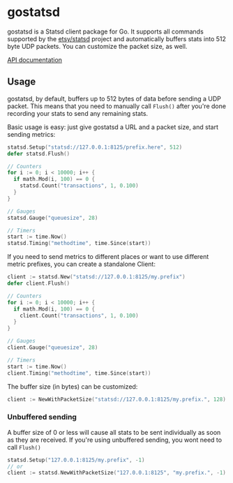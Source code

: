 gostatsd
========

gostatsd is a Statsd client package for Go. It supports all commands supported
by the [etsy/statsd](https://github.com/etsy/statsd/) project and automatically
buffers stats into 512 byte UDP packets. You can customize the packet size, as
well.

[API documentation](http://godoc.org/github.com/stvp/gostatsd)

Usage
-----

gostatsd, by default, buffers up to 512 bytes of data before sending a UDP
packet. This means that you need to manually call `Flush()` after you're done
recording your stats to send any remaining stats.

Basic usage is easy: just give gostatsd a URL and a packet size, and start
sending metrics:

```go
statsd.Setup("statsd://127.0.0.1:8125/prefix.here", 512)
defer statsd.Flush()

// Counters
for i := 0; i < 10000; i++ {
  if math.Mod(i, 100) == 0 {
    statsd.Count("transactions", 1, 0.100)
  }
}

// Gauges
statsd.Gauge("queuesize", 28)

// Timers
start := time.Now()
statsd.Timing("methodtime", time.Since(start))
```

If you need to send metrics to different places or want to use different metric
prefixes, you can create a standalone Client:

```go
client := statsd.New("statsd://127.0.0.1:8125/my.prefix")
defer client.Flush()

// Counters
for i := 0; i < 10000; i++ {
  if math.Mod(i, 100) == 0 {
    client.Count("transactions", 1, 0.100)
  }
}

// Gauges
client.Gauge("queuesize", 28)

// Timers
start := time.Now()
client.Timing("methodtime", time.Since(start))
```

The buffer size (in bytes) can be customized:

```go
client := NewWithPacketSize("statsd://127.0.0.1:8125/my.prefix.", 128)
```

### Unbuffered sending

A buffer size of 0 or less will cause all stats to be sent individually as soon
as they are received. If you're using unbuffered sending, you wont need to call
`Flush()`

```go
statsd.Setup("127.0.0.1:8125/my.prefix", -1)
// or
client := statsd.NewWithPacketSize("127.0.0.1:8125", "my.prefix.", -1)
```

